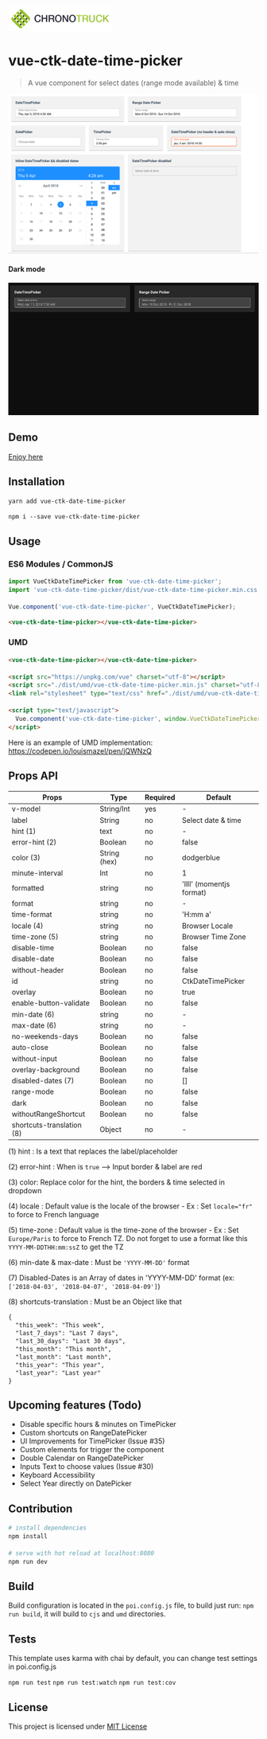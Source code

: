 ![vue-ctk-date-time-picker](./assets/logo_sticky.png)

# vue-ctk-date-time-picker

> A vue component for select dates (range mode available) & time

![vue-ctk-date-time-picker](./assets/illu-animated.gif)
#### Dark mode
![vue-ctk-date-time-picker](./assets/illu-animated-dark.gif)
## Demo
[Enjoy here](https://htmlpreview.github.io/?https://github.com/chronotruck/vue-ctk-date-time-picker/blob/master/demo/index.html)

## Installation

`yarn add vue-ctk-date-time-picker`

`npm i --save vue-ctk-date-time-picker`

## Usage

### ES6 Modules / CommonJS

```js
import VueCtkDateTimePicker from 'vue-ctk-date-time-picker';
import 'vue-ctk-date-time-picker/dist/vue-ctk-date-time-picker.min.css';

Vue.component('vue-ctk-date-time-picker', VueCtkDateTimePicker);
```

```html
<vue-ctk-date-time-picker></vue-ctk-date-time-picker>
```

### UMD

```html
<vue-ctk-date-time-picker></vue-ctk-date-time-picker>

<script src="https://unpkg.com/vue" charset="utf-8"></script>
<script src="./dist/umd/vue-ctk-date-time-picker.min.js" charset="utf-8"></script>
<link rel="stylesheet" type="text/css" href="./dist/umd/vue-ctk-date-time-picker.min.css">

<script type="text/javascript">
  Vue.component('vue-ctk-date-time-picker', window.VueCtkDateTimePicker.default);
</script>
```
Here is an example of UMD implementation: https://codepen.io/louismazel/pen/jQWNzQ

## Props API

| Props      | Type       | Required | Default    |
|------------|------------|----------|------------|
| v-model    | String/Int | yes     | -          |
| label      | String     | no    | Select date & time |
| hint (1)       | text       | no       | -         |
| error-hint (2) | Boolean    | no      | false     |
| color (3)     | String (hex) | no    | dodgerblue |
| minute-interval | Int | no    | 1    |
| formatted   | string | no    | 'llll' (momentjs format) |
| format   | string | no      | - |
| time-format   | string | no  | 'H:mm a' |
| locale (4)  | string | no     | Browser Locale |
| time-zone (5)  | string | no  | Browser Time Zone |
| disable-time   | Boolean | no     | false |
| disable-date   | Boolean | no  | false |
| without-header   | Boolean | no   | false |
| id  | string | no  | CtkDateTimePicker |
| overlay | Boolean | no | true |
| enable-button-validate | Boolean | no | false |
| min-date (6)  | string | no  | - |
| max-date (6)  | string | no  | - |
| no-weekends-days | Boolean | no | false |
| auto-close | Boolean | no | false |
| without-input | Boolean | no | false |
| overlay-background | Boolean | no | false |
| disabled-dates (7) | Boolean | no | [] |
| range-mode | Boolean | no | false |
| dark | Boolean | no | false |
| withoutRangeShortcut | Boolean | no | false |
| shortcuts-translation (8) | Object | no | - |

(1) hint : Is a text that replaces the label/placeholder

(2) error-hint : When is `true` --> Input border & label are red

(3) color: Replace color for the hint, the borders & time selected in dropdown

(4) locale : Default value is the locale of the browser - Ex : Set `locale="fr"` to force to French language

(5) time-zone : Default value is the time-zone of the browser - Ex : Set `Europe/Paris` to force to French TZ. Do not forget to use a format like this `YYYY-MM-DDTHH:mm:ssZ` to get the TZ
 
(6) min-date & max-date : Must be `'YYYY-MM-DD'` format

(7) Disabled-Dates is an Array of dates in 'YYYY-MM-DD' format (ex: `['2018-04-03', '2018-04-07', '2018-04-09']`)

(8) shortcuts-translation : Must be an Object like that 
``` 
{
  "this_week": "This week",
  "last_7_days": "Last 7 days",
  "last_30_days": "Last 30 days",
  "this_month": "This month",
  "last_month": "Last month",
  "this_year": "This year",
  "last_year": "Last year"
}
```

## Upcoming features (Todo)

- Disable specific hours & minutes on TimePicker
- Custom shortcuts on RangeDatePicker
- UI Improvements for TimePicker (Issue #35)
- Custom elements for trigger the component
- Double Calendar on RangeDatePicker
- Inputs Text to choose values (Issue #30)
- Keyboard Accessibility
- Select Year directly on DatePicker

## Contribution

``` bash
# install dependencies
npm install

# serve with hot reload at localhost:8080
npm run dev
```

## Build

Build configuration is located in the `poi.config.js` file, to build just run: `npm run build`, it will build to `cjs` and `umd` directories.

## Tests

This template uses karma with chai by default, you can change test settings in poi.config.js

`npm run test`
`npm run test:watch`
`npm run test:cov`

## License

This project is licensed under [MIT License](http://en.wikipedia.org/wiki/MIT_License)
